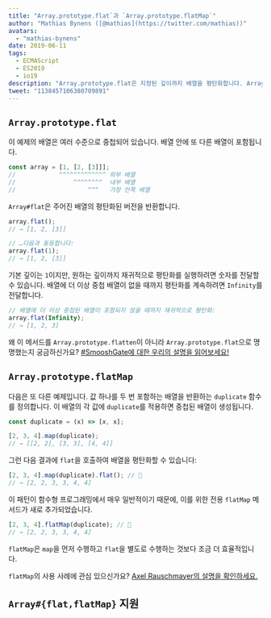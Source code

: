 ```yaml
---
title: "Array.prototype.flat`과 `Array.prototype.flatMap`"
author: "Mathias Bynens ([@mathias](https://twitter.com/mathias))"
avatars: 
  - "mathias-bynens"
date: 2019-06-11
tags: 
  - ECMAScript
  - ES2019
  - io19
description: "Array.prototype.flat은 지정된 깊이까지 배열을 평탄화합니다. Array.prototype.flatMap은 map을 수행하고 flat을 별도로 적용하는 것과 동일합니다."
tweet: "1138457106380709891"
---
```

## `Array.prototype.flat`

이 예제의 배열은 여러 수준으로 중첩되어 있습니다. 배열 안에 또 다른 배열이 포함됩니다.

```js
const array = [1, [2, [3]]];
//            ^^^^^^^^^^^^^ 외부 배열
//                ^^^^^^^^  내부 배열
//                    ^^^   가장 안쪽 배열
```

`Array#flat`은 주어진 배열의 평탄화된 버전을 반환합니다.

```js
array.flat();
// → [1, 2, [3]]

// …다음과 동등합니다:
array.flat(1);
// → [1, 2, [3]]
```

기본 깊이는 `1`이지만, 원하는 깊이까지 재귀적으로 평탄화를 실행하려면 숫자를 전달할 수 있습니다. 배열에 더 이상 중첩 배열이 없을 때까지 평탄화를 계속하려면 `Infinity`를 전달합니다.

```js
// 배열에 더 이상 중첩된 배열이 포함되지 않을 때까지 재귀적으로 평탄화:
array.flat(Infinity);
// → [1, 2, 3]
```

왜 이 메서드를 `Array.prototype.flatten`이 아니라 `Array.prototype.flat`으로 명명했는지 궁금하신가요? [#SmooshGate에 대한 우리의 설명을 읽어보세요!](https://developers.google.com/web/updates/2018/03/smooshgate)

## `Array.prototype.flatMap`

다음은 또 다른 예제입니다. 값 하나를 두 번 포함하는 배열을 반환하는 `duplicate` 함수를 정의합니다. 이 배열의 각 값에 `duplicate`를 적용하면 중첩된 배열이 생성됩니다.

```js
const duplicate = (x) => [x, x];

[2, 3, 4].map(duplicate);
// → [[2, 2], [3, 3], [4, 4]]
```

그런 다음 결과에 `flat`을 호출하여 배열을 평탄화할 수 있습니다:

```js
[2, 3, 4].map(duplicate).flat(); // 🐌
// → [2, 2, 3, 3, 4, 4]
```

이 패턴이 함수형 프로그래밍에서 매우 일반적이기 때문에, 이를 위한 전용 `flatMap` 메서드가 새로 추가되었습니다.

```js
[2, 3, 4].flatMap(duplicate); // 🚀
// → [2, 2, 3, 3, 4, 4]
```

`flatMap`은 `map`을 먼저 수행하고 `flat`을 별도로 수행하는 것보다 조금 더 효율적입니다.

`flatMap`의 사용 사례에 관심 있으신가요? [Axel Rauschmayer의 설명을 확인하세요.](https://exploringjs.com/impatient-js/ch_arrays.html#flatmap-mapping-to-zero-or-more-values)

## `Array#{flat,flatMap}` 지원

<feature-support chrome="69 /blog/v8-release-69#javascript-language-features"
                 firefox="62"
                 safari="12"
                 nodejs="11"
                 babel="yes https://github.com/zloirock/core-js#ecmascript-array"></feature-support>
